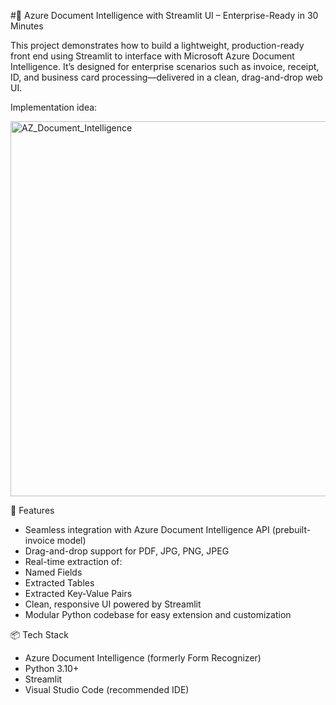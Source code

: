 #🚀 Azure Document Intelligence with Streamlit UI – Enterprise-Ready in 30 Minutes

This project demonstrates how to build a lightweight, production-ready front end using Streamlit to interface with Microsoft Azure Document Intelligence. It’s designed for enterprise scenarios such as invoice, receipt, ID, and business card processing—delivered in a clean, drag-and-drop web UI.

Implementation idea:

<img width="1000" height="600" alt="AZ_Document_Intelligence" src="https://github.com/user-attachments/assets/4e5c4556-6470-4eb7-be99-6e1ddfa94019" />

🔧 Features
- Seamless integration with Azure Document Intelligence API (prebuilt-invoice model)
- Drag-and-drop support for PDF, JPG, PNG, JPEG
- Real-time extraction of:
- Named Fields
- Extracted Tables
- Extracted Key-Value Pairs
- Clean, responsive UI powered by Streamlit
- Modular Python codebase for easy extension and customization
  
📦 Tech Stack
- Azure Document Intelligence (formerly Form Recognizer)
- Python 3.10+
- Streamlit
- Visual Studio Code (recommended IDE)

  

